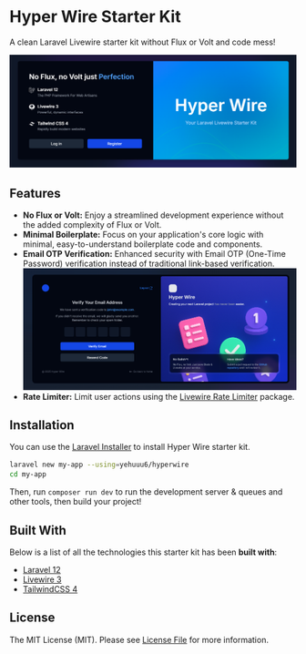 # Hyper Wire Starter Kit

A clean Laravel Livewire starter kit without Flux or Volt and code mess!

![Alt text](.github/showcase.png)

## Features

- **No Flux or Volt:** Enjoy a streamlined development experience without the added complexity of Flux or Volt.
- **Minimal Boilerplate:** Focus on your application's core logic with minimal, easy-to-understand boilerplate code and components.
- **Email OTP Verification:** Enhanced security with Email OTP (One-Time Password) verification instead of traditional link-based verification.
  ![Email OTP Verification](.github/opt.png)
- **Rate Limiter:** Limit user actions using the [Livewire Rate Limiter](https://github.com/yehuuu6/livewire-rate-limiting) package.


## Installation

You can use the [Laravel Installer](https://laravel.com/docs#installing-php) to install Hyper Wire starter kit.

```bash
laravel new my-app --using=yehuuu6/hyperwire
cd my-app
```

Then, run `composer run dev` to run the development server & queues and other tools, then build your project!

## Built With

Below is a list of all the technologies this starter kit has been **built with**:

- [Laravel 12](https://laravel.com)
- [Livewire 3](https://livewire.laravel.com)
- [TailwindCSS 4](https://tailwindcss.com)

## License

The MIT License (MIT). Please see [License File](https://github.com/yehuuu6/hyperwire/blob/main/LICENSE) for more information.